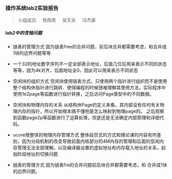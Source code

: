 ### 操作系统lab2实验报告
>小组成员:&nbsp;&nbsp;&nbsp;   杨雨奇 &nbsp;&nbsp;&nbsp;   吴天夫 &nbsp;&nbsp;&nbsp; 冯杰康

##### lab2中的苦恼问题

- 链表的管理方式
因为链表free的合并问题，前后块合并都需要考虑，和合并成1块的边界问题等等

- 一个32的地址数字序列不一定全部表示地址，后面几位后用来表示不同的状态等等，因为4k对齐，后面地址全0，因此可以用来表示不同状态

- 空闲块的组织方式
空闲块使用链表方式，只使用两个指针进行组织而不是使用整个结构休指针进行跳转．使得编程的时候很难理解其使用方法，实际程序中使用1e2page等函数进行指针转换，之后访问Page类型中的不同数据。

- 空闲块和物理内存的关系 
从结构休Page的定义来看，其内部没有任何有关物理内存的指针，所以开始根本搞不懂他是怎么映射到物理page的。
之后观察到函数page2p等函数进行了运算处理，但是还是无法确定内部原理和详细代码。 

- ucore限整体的物理内存管理方式
整体段页式的方式和理论课的内容有所差别，因为分段机制的改变导致前面内核部分的4M内存的管理和后面的空闲内存管理无法全部理解。以及编译器设置的虚拟地址和内存载入地址的关系，起始阶段地址的切换问题 

- 链表的管理方式 因为链表fre的合井问题前后块合井都需要考虑，和 合井成1块的边界问题。
